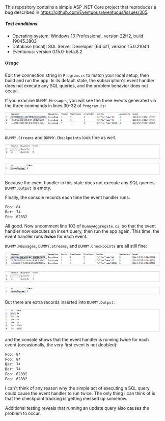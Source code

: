 This repository contains a simple ASP .NET Core project that reproduces a bug 
described in https://github.com/Eventuous/eventuous/issues/305.

##### Test conditions
* Operating system: Windows 10 Professional, version 22H2, build 19045.3803
* Database (local): SQL Server Developer (64 bit), version 15.0.2104.1
* Eventuous: version 0.15.0-beta.8.2

##### Usage
Edit the connection string in `Program.cs` to match your local setup, then 
build and run the app. In its default state, the subscription's event handler
does not execute any SQL queries, and the problem behavior does not occur.

If you examine `DUMMY.Messages`, you will see the three events generated via 
the three commands in lines 30-32 of `Program.cs`:

![messages-good](./img/messages-good.png)

`DUMMY.Streams` and `DUMMY.Checkpoints` look fine as well.

![messages-good](./img/streams-good.png)


![messages-good](./img/checkpoints-good.png)


Because the event handler in this state does not execute any SQL queries, 
`DUMMY.Output` is empty.

Finally, the console records each time the event handler runs:

```
Foo: 84
Bar: 74
Foo: 62832
```

All good. Now uncomment line 103 of `DummyAggregate.cs`, so that the event 
handler now executes an insert query, then run the app again. This time, the
event handler runs ***twice*** for each event.

`DUMMY.Messages`, `DUMMY.Streams`, and `DUMMY.Checkpoints` are all still fine:

![messages-good](./img/messages-bad.png)

![messages-good](./img/streams-bad.png)

![messages-good](./img/checkpoints-bad.png)

But there are extra records inserted into `DUMMY.Output`:

![messages-good](./img/output-bad.png)

and the console shows that the event handler is running twice for each event 
(occasionally, the very first event is not doubled):

```
Foo: 84
Foo: 84
Bar: 74
Bar: 74
Foo: 62832
Foo: 62832
```

I can't think of any reason why the simple act of executing a SQL query could
cause the event handler to run twice. The only thing I can think of is that 
the checkpoint tracking is getting messed up somehow.

Additional testing reveals that running an update query also causes the 
problem to occur.
